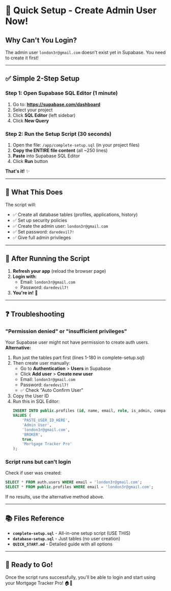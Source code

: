 # 🚀 Quick Setup - Create Admin User Now!

## Why Can't You Login?

The admin user `london3r@gmail.com` doesn't exist yet in Supabase. You need to create it first!

---

## ✅ Simple 2-Step Setup

### Step 1: Open Supabase SQL Editor (1 minute)

1. Go to: **https://supabase.com/dashboard**
2. Select your project
3. Click **SQL Editor** (left sidebar)
4. Click **New Query**

### Step 2: Run the Setup Script (30 seconds)

1. Open the file: `/app/complete-setup.sql` (in your project files)
2. **Copy the ENTIRE file content** (all ~250 lines)
3. **Paste** into Supabase SQL Editor
4. Click **Run** button

**That's it!** ✨

---

## 🎯 What This Does

The script will:
- ✅ Create all database tables (profiles, applications, history)
- ✅ Set up security policies
- ✅ Create the admin user: `london3r@gmail.com`
- ✅ Set password: `daredevil7!`
- ✅ Give full admin privileges

---

## 🔐 After Running the Script

1. **Refresh your app** (reload the browser page)
2. **Login with**:
   - Email: `london3r@gmail.com`
   - Password: `daredevil7!`
3. **You're in!** 🎉

---

## ❓ Troubleshooting

### "Permission denied" or "insufficient privileges"

Your Supabase user might not have permission to create auth users. **Alternative:**

1. Run just the tables part first (lines 1-180 in complete-setup.sql)
2. Then create user manually:
   - Go to **Authentication** > **Users** in Supabase
   - Click **Add user** > **Create new user**
   - Email: `london3r@gmail.com`
   - Password: `daredevil7!`
   - ✅ Check "Auto Confirm User"
3. Copy the User ID
4. Run this in SQL Editor:
   ```sql
   INSERT INTO public.profiles (id, name, email, role, is_admin, company_name)
   VALUES (
       'PASTE_USER_ID_HERE',
       'Admin User',
       'london3r@gmail.com',
       'BROKER',
       true,
       'Mortgage Tracker Pro'
   );
   ```

### Script runs but can't login

Check if user was created:
```sql
SELECT * FROM auth.users WHERE email = 'london3r@gmail.com';
SELECT * FROM public.profiles WHERE email = 'london3r@gmail.com';
```

If no results, use the alternative method above.

---

## 📚 Files Reference

- **`complete-setup.sql`** - All-in-one setup script (USE THIS)
- **`database-setup.sql`** - Just tables (no user creation)
- **`QUICK_START.md`** - Detailed guide with all options

---

## 🎊 Ready to Go!

Once the script runs successfully, you'll be able to login and start using your Mortgage Tracker Pro! 🏠💼
